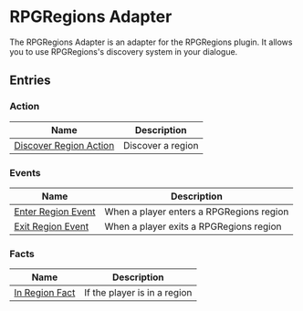 # RPGRegions Adapter

The RPGRegions Adapter is an adapter for the RPGRegions plugin. It allows you to use RPGRegions's discovery system in your dialogue.

## Entries

### Action

| Name                                                                    | Description      |
|-------------------------------------------------------------------------|------------------|
| [Discover Region Action](RPGRegionsAdapter/entries/action/discover_region)   | Discover a region  |

### Events

| Name                                                                  | Description                              |
|-----------------------------------------------------------------------|------------------------------------------|
| [Enter Region Event](RPGRegionsAdapter/entries/event/on_enter_region) | When a player enters a RPGRegions region |
| [Exit Region Event](RPGRegionsAdapter/entries/event/on_exit_region)   | When a player exits a RPGRegions region  |

### Facts

| Name                                                         | Description                       |
|--------------------------------------------------------------|-----------------------------------|
| [In Region Fact](RPGRegionsAdapter/entries/fact/in_region_fact) | If the player is in a region |
